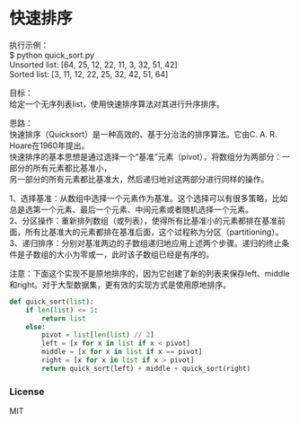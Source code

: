 # 快速排序

执行示例：  
$ python quick_sort.py  
Unsorted list: [64, 25, 12, 22, 11, 3, 32, 51, 42]  
Sorted list: [3, 11, 12, 22, 25, 32, 42, 51, 64]   
  
目标：  
给定一个无序列表list，使用快速排序算法对其进行升序排序。   
  
思路：  
快速排序（Quicksort）是一种高效的、基于分治法的排序算法。它由C. A. R. Hoare在1960年提出。  
快速排序的基本思想是通过选择一个“基准”元素（pivot），将数组分为两部分：一部分的所有元素都比基准小，  
另一部分的所有元素都比基准大，然后递归地对这两部分进行同样的操作。  
  
1、选择基准：从数组中选择一个元素作为基准。这个选择可以有很多策略，比如总是选第一个元素、最后一个元素、中间元素或者随机选择一个元素。  
2、分区操作：重新排列数组（或列表），使得所有比基准小的元素都排在基准前面，所有比基准大的元素都排在基准后面，这个过程称为分区（partitioning）。  
3、递归排序：分别对基准两边的子数组递归地应用上述两个步骤。递归的终止条件是子数组的大小为零或一，此时该子数组已经是有序的。  
  
注意：下面这个实现不是原地排序的，因为它创建了新的列表来保存left、middle和right。对于大型数据集，更有效的实现方式是使用原地排序。  
```python
def quick_sort(list):
    if len(list) <= 1:
        return list
    else:
        pivot = list[len(list) // 2]
        left = [x for x in list if x < pivot]
        middle = [x for x in list if x == pivot]
        right = [x for x in list if x > pivot]
        return quick_sort(left) + middle + quick_sort(right)
```

### License  
  
MIT
